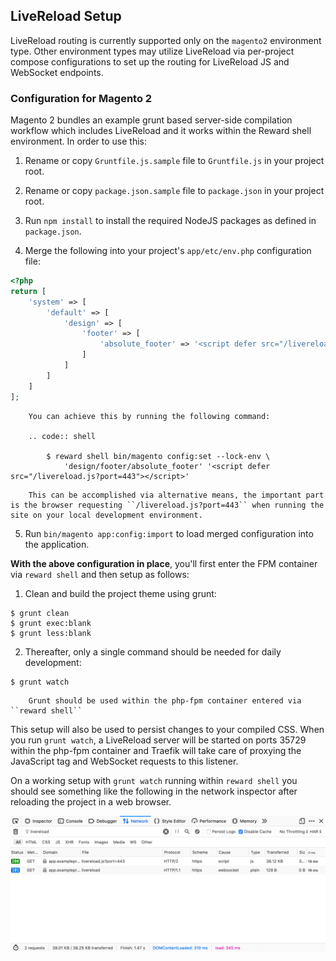 ## LiveReload Setup

LiveReload routing is currently supported only on the `magento2` environment type. Other environment types may utilize LiveReload via per-project compose configurations to set up the routing for LiveReload JS and WebSocket endpoints.

### Configuration for Magento 2

Magento 2 bundles an example grunt based server-side compilation workflow which includes LiveReload and it works within the Reward shell environment. In order to use this:

1. Rename or copy `Gruntfile.js.sample` file to `Gruntfile.js` in your project root.

2. Rename or copy `package.json.sample` file to `package.json` in your project root.

3. Run `npm install` to install the required NodeJS packages as defined in `package.json`.

4. Merge the following into your project's `app/etc/env.php` configuration file:

``` php
<?php
return [
    'system' => [
        'default' => [
            'design' => [
                'footer' => [
                    'absolute_footer' => '<script defer src="/livereload.js?port=443"></script>'
                ]
            ]
        ]
    ]
];
```

``` note::
    You can achieve this by running the following command:

    .. code:: shell

        $ reward shell bin/magento config:set --lock-env \
            'design/footer/absolute_footer' '<script defer src="/livereload.js?port=443"></script>'
```

``` note::
    This can be accomplished via alternative means, the important part is the browser requesting ``/livereload.js?port=443`` when running the site on your local development environment.
```

5. Run `bin/magento app:config:import` to load merged configuration into the application.

**With the above configuration in place**, you'll first enter the FPM container via `reward shell` and then setup as follows:

1. Clean and build the project theme using grunt:

```shell
$ grunt clean
$ grunt exec:blank
$ grunt less:blank
```

2. Thereafter, only a single command should be needed for daily development:

```shell
$ grunt watch
```

``` note::
    Grunt should be used within the php-fpm container entered via ``reward shell``
```

This setup will also be used to persist changes to your compiled CSS. When you run `grunt watch`, a LiveReload server will be started on ports 35729 within the php-fpm container and Traefik will take care of proxying the JavaScript tag and WebSocket requests to this listener.

On a working setup with `grunt watch` running within `reward shell` you should see something like the following in the network inspector after reloading the project in a web browser.

![LiveReload Network Requests](screenshots/livereload.png)
